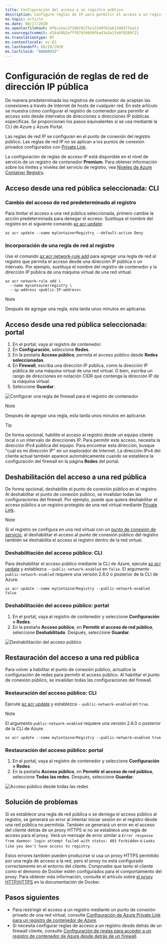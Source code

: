 ```yaml
---
title: Configuración del acceso a un registro público
description: Configure reglas de IP para permitir el acceso a un registro de contenedor de Azure desde intervalos de direcciones o direcciones IP públicas seleccionadas.
ms.topic: article
ms.date: 08/17/2020
ms.openlocfilehash: 0fbca1ec2734bf8275e12249f63ab134837fea12
ms.sourcegitcommit: d18a59b2efff67934650f6ad3a2e1fe9f8269f21
ms.translationtype: HT
ms.contentlocale: es-ES
ms.lasthandoff: 08/20/2020
ms.locfileid: "88660932"
---
```

# <a name="configure-public-ip-network-rules"></a>Configuración de reglas de red de dirección IP pública

De manera predeterminada los registros de contenedor de aceptan las conexiones a través de Internet de hosts de cualquier red. En este artículo se muestra cómo configurar el registro de contenedor para permitir el acceso solo desde intervalos de direcciones o direcciones IP públicas específicas. Se proporcionan los pasos equivalentes si se usa mediante la CLI de Azure y Azure Portal.

Las reglas de red IP se configuran en el punto de conexión del registro público. Las reglas de red IP no se aplican a los puntos de conexión privados configurados con [Private Link](container-registry-private-link.md).

La configuración de reglas de acceso IP está disponible en el nivel de servicio de un registro de contenedor **Premium**. Para obtener información sobre los límites y niveles del servicio de registro, vea [Niveles de Azure Container Registry](container-registry-skus.md).

## <a name="access-from-selected-public-network---cli"></a>Acceso desde una red pública seleccionada: CLI

### <a name="change-default-network-access-to-registry"></a>Cambio del acceso de red predeterminado al registro

Para limitar el acceso a una red pública seleccionada, primero cambie la acción predeterminada para denegar el acceso. Sustituya el nombre del registro en el siguiente comando [az acr update][az-acr-update]:

```azurecli
az acr update --name myContainerRegistry --default-action Deny
```

### <a name="add-network-rule-to-registry"></a>Incorporación de una regla de red al registro

Use el comando [az acr network-rule add][az-acr-network-rule-add] para agregar una regla de red al registro que permita el acceso desde una dirección IP pública o un intervalo. Por ejemplo, sustituya el nombre del registro de contenedor y la dirección IP pública de una máquina virtual de una red virtual.

```azurecli
az acr network-rule add \
  --name mycontainerregistry \
  --ip-address <public-IP-address>
```

> [!NOTE]
> Después de agregar una regla, esta tarda unos minutos en aplicarse.

## <a name="access-from-selected-public-network---portal"></a>Acceso desde una red pública seleccionada: portal

1. En el portal, vaya al registro de contenedor.
1. En **Configuración**, seleccione **Redes**.
1. En la pestaña **Acceso público**, permita el acceso público desde **Redes seleccionadas**.
1. En **Firewall**, escriba una dirección IP pública, como la dirección IP pública de una máquina virtual de una red virtual. O bien, escriba un rango de direcciones en notación CIDR que contenga la dirección IP de la máquina virtual.
1. Seleccione **Guardar**.

![Configurar una regla de firewall para el registro de contenedor][acr-access-selected-networks]

> [!NOTE]
> Después de agregar una regla, esta tarda unos minutos en aplicarse.

> [!TIP]
> De forma opcional, habilite el acceso al registro desde un equipo cliente local o un intervalo de direcciones IP. Para permitir este acceso, necesita la dirección IPv4 pública del equipo. Para encontrar esta dirección, busque "cuál es mi dirección IP" en un explorador de Internet. La dirección IPv4 del cliente actual también aparece automáticamente cuando se establece la configuración del firewall en la página **Redes** del portal.

## <a name="disable-public-network-access"></a>Deshabilitación del acceso a una red pública

De forma opcional, deshabilite el punto de conexión público en el registro. Al deshabilitar el punto de conexión público, se invalidan todas las configuraciones del firewall. Por ejemplo, puede que quiera deshabilitar el acceso público a un registro protegido de una red virtual mediante [Private Link](container-registry-private-link.md).

> [!NOTE]
> Si el registro se configura en una red virtual con un [punto de conexión de servicio](container-registry-vnet.md), al deshabilitar el acceso al punto de conexión público del registro también se deshabilita el acceso al registro dentro de la red virtual.

### <a name="disable-public-access---cli"></a>Deshabilitación del acceso público: CLI

Para deshabilitar el acceso público mediante la CLI de Azure, ejecute [az acr update][az-acr-update] y establezca `--public-network-enabled` en `false`. El argumento `public-network-enabled` requiere una versión 2.6.0 o posterior de la CLI de Azure. 

```azurecli
az acr update --name myContainerRegistry --public-network-enabled false
```

### <a name="disable-public-access---portal"></a>Deshabilitación del acceso público: portal

1. En el portal, vaya al registro de contenedor y seleccione **Configuración > Redes**.
1. En la pestaña **Acceso público**, en **Permitir el acceso de red público**, seleccione **Deshabilitado**. Después, seleccione **Guardar**.

![Deshabilitación del acceso público][acr-access-disabled]


## <a name="restore-public-network-access"></a>Restauración del acceso a una red pública

Para volver a habilitar el punto de conexión público, actualice la configuración de redes para permitir el acceso público. Al habilitar el punto de conexión público, se invalidan todas las configuraciones del firewall. 

### <a name="restore-public-access---cli"></a>Restauración del acceso público: CLI

Ejecute [az acr update][az-acr-update] y establezca `--public-network-enabled` en `true`. 

> [!NOTE]
> El argumento `public-network-enabled` requiere una versión 2.6.0 o posterior de la CLI de Azure. 

```azurecli
az acr update --name myContainerRegistry --public-network-enabled true
```

### <a name="restore-public-access---portal"></a>Restauración del acceso público: portal

1. En el portal, vaya al registro de contenedor y seleccione **Configuración > Redes**.
1. En la pestaña **Acceso público**, en **Permitir el acceso de red público**, seleccione **Todas las redes**. Después, seleccione **Guardar**.

![Acceso público desde todas las redes][acr-access-all-networks]

## <a name="troubleshoot"></a>Solución de problemas

Si se establece una regla de red pública o se deniega el acceso público al registro, se generará un error al intentar iniciar sesión en el registro desde una red pública no permitida. También se generará un error en el acceso del cliente detrás de un proxy HTTPS si no se establece una regla de acceso para el proxy. Verá un mensaje de error similar a `Error response from daemon: login attempt failed with status: 403 Forbidden` o `Looks like you don't have access to registry`.

Estos errores también pueden producirse si usa un proxy HTTPS permitido por una regla de acceso a la red, pero el proxy no está configurado correctamente en el entorno del cliente. Compruebe que tanto el cliente como el demonio de Docker estén configurados para el comportamiento del proxy. Para obtener más información, consulte el artículo sobre [el proxy HTTP/HTTPS](https://docs.docker.com/config/daemon/systemd/#httphttps-proxy) en la documentación de Docker.


## <a name="next-steps"></a>Pasos siguientes

* Para restringir el acceso a un registro mediante un punto de conexión privado de una red virtual, consulte [Configuración de Azure Private Link para un registro de contenedor de Azure](container-registry-private-link.md).
* Si necesita configurar reglas de acceso a un registro desde detrás de un firewall cliente, consulte [Configuración de reglas para acceder a un registro de contenedor de Azure desde detrás de un firewall](container-registry-firewall-access-rules.md).

[az-acr-login]: /cli/azure/acr#az-acr-login
[az-acr-network-rule-add]: /cli/azure/acr/network-rule/#az-acr-network-rule-add
[az-acr-network-rule-remove]: /cli/azure/acr/network-rule/#az-acr-network-rule-remove
[az-acr-network-rule-list]: /cli/azure/acr/network-rule/#az-acr-network-rule-list
[az-acr-run]: /cli/azure/acr#az-acr-run
[az-acr-update]: /cli/azure/acr#az-acr-update
[quickstart-portal]: container-registry-get-started-portal.md
[quickstart-cli]: container-registry-get-started-azure-cli.md
[azure-portal]: https://portal.azure.com

[acr-access-selected-networks]: ./media/container-registry-access-selected-networks/acr-access-selected-networks.png
[acr-access-disabled]: ./media/container-registry-access-selected-networks/acr-access-disabled.png
[acr-access-all-networks]: ./media/container-registry-access-selected-networks/acr-access-all-networks.png
